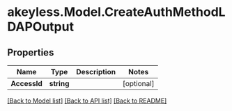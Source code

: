 # akeyless.Model.CreateAuthMethodLDAPOutput

## Properties

Name | Type | Description | Notes
------------ | ------------- | ------------- | -------------
**AccessId** | **string** |  | [optional] 

[[Back to Model list]](../README.md#documentation-for-models) [[Back to API list]](../README.md#documentation-for-api-endpoints) [[Back to README]](../README.md)

